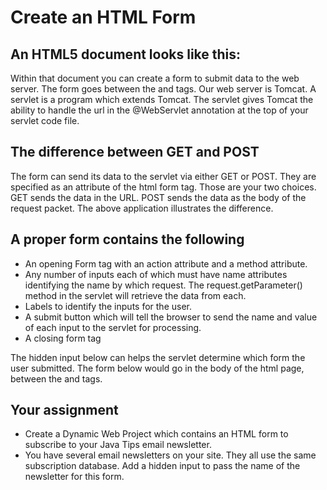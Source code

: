 # Create an HTML Form

## An HTML5 document looks like this:

Within that document you can create a form to submit data to the web server. The form goes between the  and tags. Our web server is Tomcat. A servlet is a program which extends Tomcat. The servlet gives Tomcat the ability to handle the url in the @WebServlet annotation at the top of your servlet code file.

## The difference between GET and POST

The form can send its data to the servlet via either GET or POST. They are specified as an attribute of the html form tag. Those are your two choices. GET sends the data in the URL. POST sends the data as the body of the request packet. The above application illustrates the difference.

## A proper form contains the following

* An opening Form tag with an action attribute and a method attribute.
* Any number of inputs each of which must have name attributes identifying the name by which request. The request.getParameter\(\) method in the servlet will retrieve the data from each.
* Labels to identify the inputs for the user.
* A submit button which will tell the browser to send the name and value of each input to the servlet for processing. 
* A closing form tag

The hidden input below can helps the servlet determine which form the user submitted. The form below would go in the body of the html page, between the  and tags.

## Your assignment

* Create a Dynamic Web Project which contains an HTML form to subscribe to your Java Tips email newsletter. 
* You have several email newsletters on your site. They all use the same subscription database. Add a hidden input to pass the name of the newsletter for this form.

